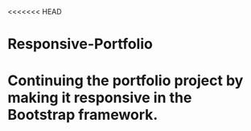 <<<<<<< HEAD
# Responsive-Portfolio
Continuing the portfolio project by making it responsive in the Bootstrap framework.
=======
